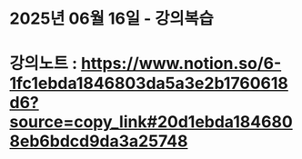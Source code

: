 # 2025년 06월 16일 - 강의복습

# 강의노트 : https://www.notion.so/6-1fc1ebda1846803da5a3e2b1760618d6?source=copy_link#20d1ebda1846808eb6bdcd9da3a25748
